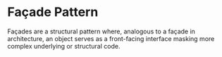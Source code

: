 # Façade Pattern
Façades are a structural pattern where, analogous to a façade in architecture, an object serves as a front-facing
interface masking more complex underlying or structural code.
